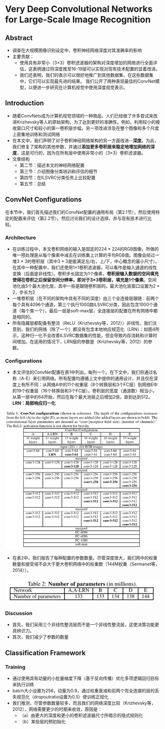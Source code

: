 # Very Deep Convolutional Networks for Large-Scale Image Recognition

## Abstract

* 调查在大规模图像识别设定中，卷积神经网络深度对其准确率的影响
* 主要贡献：
  * 使用具有非常小（3×3）卷积滤波器的架构对深度增加的网络进行全面评估，这表明通过将深度推至16-19层可以实现对现有技术配置的显着改进。 
  * 我们还表明，我们的表示可以很好地推广到其他数据集，在这些数据集中，它们可以实现最先进的结果。
    我们公开了两种表现最佳的ConvNet模型，以便进一步研究在计算机视觉中使用深度视觉表示。



## Introduction

* 随着ConvNets成为计算机视觉领域的一种商品，人们已经做了许多尝试来改进Krizhevsky等人的原始架构，为了达到更好的准确性。例如，利用较小的接收窗口尺寸和较小的第一卷积层步幅，另一项改进涉及在整个图像和多个尺度上密集地训练和测试网络
* 在本文中，我们声明了对于卷积神经网络架构的另一方面改进--**深度**。为此，我们修复了架构的其他参数，并通过**添加更多卷积层来稳定地增加网络的深度**，这是可行的，因为在所有层中使用非常小的（3×3）卷积滤波器。
* 文章结构
  * 第二节：描述本文的神经网络配置
  * 第三节：介绍图像分类培训和评估的细节
  * 第四节：在ILSVRC分类任务上比较配置
  * 第五节：总结



## ConvNet Configurations

​		在本节中，我们首先描述我们的ConvNet配置的通用布局（第2.1节），然后使用特定的配置来评估（第2.2节）。然后讨论我们的设计选择，并与现有技术进行比较。 

### Architecture

* 在训练过程中，本文卷积网络的输入是固定的224 * 224的RGB图像，所做的唯一预处理是从每个像素中减去在训练集上计算的平均RGB值。图像会经过一堆3 * 3的卷积层（其中3 * 3是能满足左/右，上/下，中心概念的最小尺寸）。在其中一种配置中，我们还使用1×1卷积滤波器，可以看作是输入通道的线性变换（后面是非线性）。卷积步长固定为1个像素，**卷积层输入数据的空间填充使得在卷积之后保留空间分辨率，即对于3×3卷积层，填充是1个像素**。空间池化由5个最大池化层，其中一些是跟随卷积层的。最大池化层窗口设置为2 * 2，步长为2
* 一堆卷积层（在不同的架构中具有不同的深度）由三个全连接层跟随：前两个每个具有4096个通道，第三个执行1000路ILSVRC分类，因此包含1000个通道（每个类一个），最后一层是soft-max层，全连接层的配置在所有网络中都是相同的。
* 所有隐藏层都配备有整流（ReLU（Krizhevsky等，2012））非线性，我们注意到，我们的网络（除了一个）都没有包含本地响应规范化（LRN）：如图4所示，这种归一化不会改善ILSVRC数据集的性能，但会导致内存消耗和计算时间增加。在适用的情况下，LRN层的参数是（Krizhevsky等，2012）的参数。



### Configurations

* 本文评估的ConvNet配置在表1中列出，每列一个。在下文中，我们将通过名称（A-E）来引用网络。所有配置均遵循上文中提供的通用设计，并且仅在深度上有所不同：从网络A中的11个权重层（8个转换层和3个FC层）到网络E中的19个权重层（16个转换层和3个FC层）。卷积层的宽度（通道数）相当小，从第一层中的64开始，然后在每个最大池层之后增加2倍，直到达到512。**LRN：局部响应归一化**

![1562571007732](../images/1562571007732.png)

* 在表2中，我们报告了每种配置的参数数量。尽管深度很大，我们网中的权重数量和接受域不会大于更大卷积网络中的权重数（144M权重（Sermanet等，2014））。

![1562571019568](../images/1562571019568.png)

### Discussion

* 首先，我们采用三个非线性整流层而不是一个非线性整流层，这使决策功能更具辨识力。
* 其次，我们减少了参数的数量



## Classification Framework

### Training

* 通过使用具有动量的小批量梯度下降（基于反向传播）优化多项逻辑回归目标来执行训练
* batch大小设置为256，动量为0.9，通过权重衰减和前两个完全连接的层的丢失规范化（dropoutratio设置为0.5）使训练正规化
* 我们推测，尽管参数数量较多，而且我们的网络深度比较（Krizhevsky等，2012），网络需要更少的时期来收敛，原因是：
  * （a）由更大的深度和更小的卷积滤波器尺寸所暗示的隐式规则化 
  * （b）某些层的预初始化

